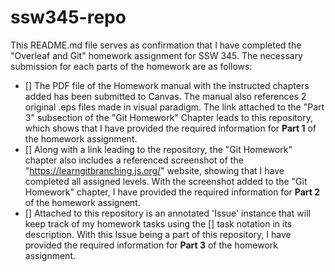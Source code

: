 # ssw345-repo

This README.md file serves as confirmation that I have completed the "Overleaf and Git" homework assignment for SSW 345. The necessary submission for each parts of the homework are as follows:

- [] The PDF file of the Homework manual with the instructed chapters added has been submitted to Canvas. The manual also references 2 original .eps files made in visual paradigm. The link attached to the "Part 3" subsection of the "Git Homework" Chapter leads to this repository, which shows that I have provided the required information for **Part 1** of the homework assignment.
- [] Along with a link leading to the repository, the "Git Homework" chapter also includes a referenced screenshot of the "https://learngitbranching.js.org/" website, showing that I have completed all assigned levels. With the screenshot added to the "Git Homework" chapter, I have provided the required information for **Part 2** of the homework assignent. 
- [] Attached to this repository is an annotated 'Issue' instance that will keep track of my homework tasks using the [] task notation in its description. With this Issue being a part of this repository, I have provided the required information for **Part 3** of the homework assignment.
  
